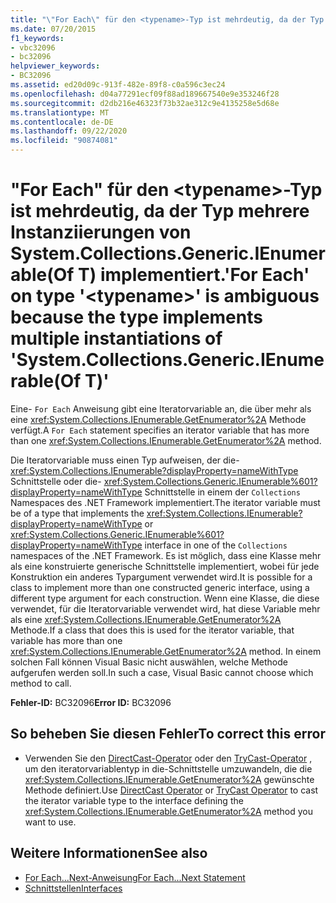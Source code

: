 ```yaml
---
title: "\"For Each\" für den <typename>-Typ ist mehrdeutig, da der Typ mehrere Instanziierungen von System.Collections.Generic.IEnumerable(Of T) implementiert."
ms.date: 07/20/2015
f1_keywords:
- vbc32096
- bc32096
helpviewer_keywords:
- BC32096
ms.assetid: ed20d09c-913f-482e-89f8-c0a596c3ec24
ms.openlocfilehash: d04a77291ecf09f88ad189667540e9e353246f28
ms.sourcegitcommit: d2db216e46323f73b32ae312c9e4135258e5d68e
ms.translationtype: MT
ms.contentlocale: de-DE
ms.lasthandoff: 09/22/2020
ms.locfileid: "90874081"
---
```

# <a name="for-each-on-type-typename-is-ambiguous-because-the-type-implements-multiple-instantiations-of-systemcollectionsgenericienumerableof-t"></a><span data-ttu-id="08678-102">"For Each" für den \<typename>-Typ ist mehrdeutig, da der Typ mehrere Instanziierungen von System.Collections.Generic.IEnumerable(Of T) implementiert.</span><span class="sxs-lookup"><span data-stu-id="08678-102">'For Each' on type '\<typename>' is ambiguous because the type implements multiple instantiations of 'System.Collections.Generic.IEnumerable(Of T)'</span></span>

<span data-ttu-id="08678-103">Eine- `For Each` Anweisung gibt eine Iteratorvariable an, die über mehr als eine <xref:System.Collections.IEnumerable.GetEnumerator%2A> Methode verfügt.</span><span class="sxs-lookup"><span data-stu-id="08678-103">A `For Each` statement specifies an iterator variable that has more than one <xref:System.Collections.IEnumerable.GetEnumerator%2A> method.</span></span>  
  
 <span data-ttu-id="08678-104">Die Iteratorvariable muss einen Typ aufweisen, der die- <xref:System.Collections.IEnumerable?displayProperty=nameWithType> Schnittstelle oder die- <xref:System.Collections.Generic.IEnumerable%601?displayProperty=nameWithType> Schnittstelle in einem der `Collections` Namespaces des .NET Framework implementiert.</span><span class="sxs-lookup"><span data-stu-id="08678-104">The iterator variable must be of a type that implements the <xref:System.Collections.IEnumerable?displayProperty=nameWithType> or <xref:System.Collections.Generic.IEnumerable%601?displayProperty=nameWithType> interface in one of the `Collections` namespaces of the .NET Framework.</span></span> <span data-ttu-id="08678-105">Es ist möglich, dass eine Klasse mehr als eine konstruierte generische Schnittstelle implementiert, wobei für jede Konstruktion ein anderes Typargument verwendet wird.</span><span class="sxs-lookup"><span data-stu-id="08678-105">It is possible for a class to implement more than one constructed generic interface, using a different type argument for each construction.</span></span> <span data-ttu-id="08678-106">Wenn eine Klasse, die diese verwendet, für die Iteratorvariable verwendet wird, hat diese Variable mehr als eine <xref:System.Collections.IEnumerable.GetEnumerator%2A> Methode.</span><span class="sxs-lookup"><span data-stu-id="08678-106">If a class that does this is used for the iterator variable, that variable has more than one <xref:System.Collections.IEnumerable.GetEnumerator%2A> method.</span></span> <span data-ttu-id="08678-107">In einem solchen Fall können Visual Basic nicht auswählen, welche Methode aufgerufen werden soll.</span><span class="sxs-lookup"><span data-stu-id="08678-107">In such a case, Visual Basic cannot choose which method to call.</span></span>  
  
 <span data-ttu-id="08678-108">**Fehler-ID:** BC32096</span><span class="sxs-lookup"><span data-stu-id="08678-108">**Error ID:** BC32096</span></span>  
  
## <a name="to-correct-this-error"></a><span data-ttu-id="08678-109">So beheben Sie diesen Fehler</span><span class="sxs-lookup"><span data-stu-id="08678-109">To correct this error</span></span>  
  
- <span data-ttu-id="08678-110">Verwenden Sie den [DirectCast-Operator](../operators/directcast-operator.md) oder den [TryCast-Operator](../operators/trycast-operator.md) , um den iteratorvariablentyp in die-Schnittstelle umzuwandeln, die die <xref:System.Collections.IEnumerable.GetEnumerator%2A> gewünschte Methode definiert.</span><span class="sxs-lookup"><span data-stu-id="08678-110">Use [DirectCast Operator](../operators/directcast-operator.md) or [TryCast Operator](../operators/trycast-operator.md) to cast the iterator variable type to the interface defining the <xref:System.Collections.IEnumerable.GetEnumerator%2A> method you want to use.</span></span>  
  
## <a name="see-also"></a><span data-ttu-id="08678-111">Weitere Informationen</span><span class="sxs-lookup"><span data-stu-id="08678-111">See also</span></span>

- [<span data-ttu-id="08678-112">For Each...Next-Anweisung</span><span class="sxs-lookup"><span data-stu-id="08678-112">For Each...Next Statement</span></span>](../statements/for-each-next-statement.md)
- [<span data-ttu-id="08678-113">Schnittstellen</span><span class="sxs-lookup"><span data-stu-id="08678-113">Interfaces</span></span>](../../programming-guide/language-features/interfaces/index.md)
